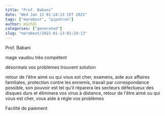 ```yaml
---
title: "Prof. Babani"
date: "Wed Jan 13 01:24:13 CET 2021"
tags: ["marabout", "pipotron"]
author: m1ch3l
categories: ["generated"]
slug: "marabout/2021-01-13-01:24:13"
---
```


Prof. Babani

mage vaudou très compétent

désormais vos problèmes trouvent solution

retour de l'être aimé ou qui vous est cher, examens, aide aux affaires familiales, protection contre les ennemis, travail par correspondance possible, son pouvoir est tel qu'il réparera les secteurs défectueux des disques durs et éliminera vos virus à distance, retour de l'être aimé ou qui vous est cher, vous aide à régle vos problèmes

Facilité de paiement
